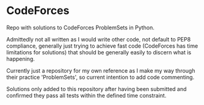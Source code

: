 # CodeForces
Repo with solutions to CodeForces ProblemSets in Python.

Admittedly not all written as I would write other code, not default to PEP8 compliance, generally just trying to achieve fast code (CodeForces has time limitations for solutions) that should be generally easily to discern what is happening.

Currently just a repository for my own reference as I make my way through their practice 'ProblemSets', so current intention to add code commenting.

Solutions only added to this repository after having been submitted and confirmed they pass all tests within the defined time constraint.
